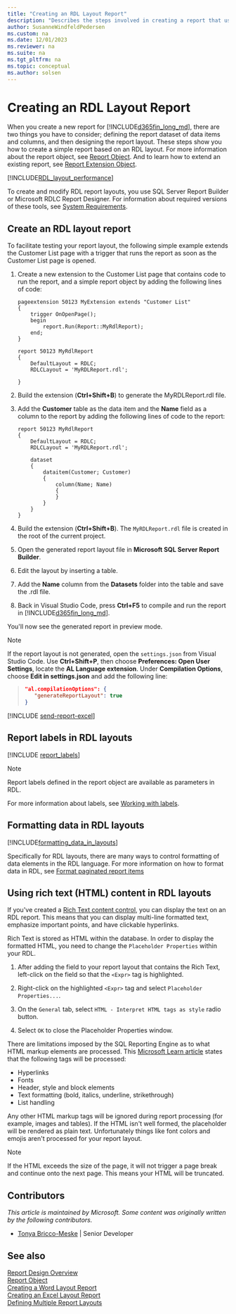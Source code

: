 ```yaml
---
title: "Creating an RDL Layout Report"
description: "Describes the steps involved in creating a report that uses an RDL layout."
author: SusanneWindfeldPedersen
ms.custom: na
ms.date: 12/01/2023
ms.reviewer: na
ms.suite: na
ms.tgt_pltfrm: na
ms.topic: conceptual
ms.author: solsen
---
```

 
# Creating an RDL Layout Report

When you create a new report for [!INCLUDE[d365fin_long_md](includes/d365fin_long_md.md)], there are two things you have to consider; defining the report dataset of data items and columns, and then designing the report layout. These steps show you how to create a simple report based on an RDL layout. For more information about the report object, see [Report Object](devenv-report-object.md). And to learn how to extend an existing report, see [Report Extension Object](devenv-report-ext-object.md). 

[!INCLUDE[RDL_layout_performance](includes/include-rdl-performance.md)]

To create and modify RDL report layouts, you use SQL Server Report Builder or Microsoft RDLC Report Designer. For information about required versions of these tools, see [System Requirements](../deployment/system-requirement-business-central.md).

## Create an RDL layout report

To facilitate testing your report layout, the following simple example extends the Customer List page with a trigger that runs the report as soon as the Customer List page is opened.

1. Create a new extension to the Customer List page that contains code to run the report, and a simple report object by adding the following lines of code:

    ```AL
    pageextension 50123 MyExtension extends "Customer List"
    {
        trigger OnOpenPage();
        begin
            report.Run(Report::MyRdlReport);
        end;
    }

    report 50123 MyRdlReport
    {
        DefaultLayout = RDLC;
        RDLCLayout = 'MyRDLReport.rdl';

    }
    ```

2. Build the extension (**Ctrl+Shift+B**) to generate the MyRDLReport.rdl file.
3. Add the **Customer** table as the data item and the **Name** field as a column to the report by adding the following lines of code to the report:  

    ```AL
    report 50123 MyRdlReport
    {
        DefaultLayout = RDLC;
        RDLCLayout = 'MyRDLReport.rdl';
    
        dataset
        {
            dataitem(Customer; Customer)
            {
                column(Name; Name)
                {
                }
            }
        }   
    }
    ```

4. Build the extension (**Ctrl+Shift+B**). The `MyRDLReport.rdl` file is created in the root of the current project. 
5. Open the generated report layout file in **Microsoft SQL Server Report Builder**.
6. Edit the layout by inserting a table. 
7. Add the **Name** column from the **Datasets** folder into the table and save the .rdl file.
8. Back in Visual Studio Code, press **Ctrl+F5** to compile and run the report in [!INCLUDE[d365fin_long_md](includes/d365fin_long_md.md)].  

You'll now see the generated report in preview mode.

> [!NOTE]  
> If the report layout is not generated, open the `settings.json` from Visual Studio Code. Use **Ctrl+Shift+P**, then choose **Preferences: Open User Settings**, locate the **AL Language extension**. Under **Compilation Options**, choose **Edit in settings.json** and add the following line:

>```json
>"al.compilationOptions": {
>    "generateReportLayout": true
>}
>```

[!INCLUDE [send-report-excel](includes/send-report-excel.md)]

## Report labels in RDL layouts

[!INCLUDE [report_labels](includes/include-report-labels.md)]

> [!NOTE]  
> Report labels defined in the report object are available as parameters in RDL. 

For more information about labels, see [Working with labels](devenv-using-labels.md).

## Formatting data in RDL layouts

[!INCLUDE[formatting_data_in_layouts](../includes/include-formatting-data-in-layouts.md)]

Specifically for RDL layouts, there are many ways to control formatting of data elements in the RDL language. For more information on how to format data in RDL, see [Format paginated report items](/sql/reporting-services/report-design/formatting-report-items-report-builder-and-ssrs)

## Using rich text (HTML) content in RDL layouts

If you've created a [Rich Text content control](devenv-richtext-content-controls.md), you can display the text on an RDL report. This means that you can display multi-line formatted text, emphasize important points, and have clickable hyperlinks.

Rich Text is stored as HTML within the database. In order to display the formatted HTML, you need to change the `Placeholder Properties` within your RDL.

1. After adding the field to your report layout that contains the Rich Text, left-click on the field so that the `<Expr>` tag is highlighted.

2. Right-click on the highlighted `<Expr>` tag and select `Placeholder Properties...`.

3. On the `General` tab, select `HTML - Interpret HTML tags as style` radio button.
4. Select `OK` to close the Placeholder Properties window.

There are limitations imposed by the SQL Reporting Engine as to what HTML markup elements are processed. This [Microsoft Learn article](/previous-versions/sql/sql-server-2008/cc645967(v=sql.100)?redirectedfrom=MSDN) states that the following tags will be processed:

- Hyperlinks
- Fonts
- Header, style and block elements
- Text formatting (bold, italics, underline, strikethrough)
- List handling

Any other HTML markup tags will be ignored during report processing (for example, images and tables). If the HTML isn't well formed, the placeholder will be rendered as plain text. Unfortunately things like font colors and emojis aren't processed for your report layout. 

> [!NOTE]
> If the HTML exceeds the size of the page, it will not trigger a page break and continue onto the next page. This means your HTML will be truncated.

## Contributors

*This article is maintained by Microsoft. Some content was originally written by the following contributors.*

* [Tonya Bricco-Meske](https://www.linkedin.com/in/tonyabriccomeske/) | Senior Developer

## See also

[Report Design Overview](devenv-report-design-overview.md)  
[Report Object](devenv-report-object.md)  
[Creating a Word Layout Report](devenv-howto-report-layout.md)  
[Creating an Excel Layout Report](devenv-howto-excel-report-layout.md)  
[Defining Multiple Report Layouts](devenv-multiple-report-layouts.md)  
